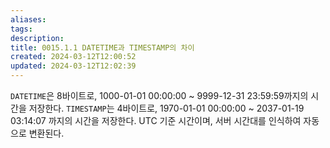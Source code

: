 ```yaml
---
aliases: 
tags: 
description:
title: 0015.1.1 DATETIME과 TIMESTAMP의 차이
created: 2024-03-12T12:00:52
updated: 2024-03-12T12:02:39
---
```

`DATETIME`은 8바이트로, 1000-01-01 00:00:00 ~ 9999-12-31 23:59:59까지의 시간을 저장한다. `TIMESTAMP`는 4바이트로, 1970-01-01 00:00:00 ~ 2037-01-19 03:14:07 까지의 시간을 저장한다. UTC 기준 시간이며, 서버 시간대를 인식하여 자동으로 변환된다.
